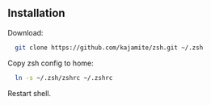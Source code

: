 Installation
------------

  Download:

  ```zsh
    git clone https://github.com/kajamite/zsh.git ~/.zsh
  ```

  Copy zsh config to home:

  ```zsh
    ln -s ~/.zsh/zshrc ~/.zshrc   
  ```

  Restart shell.
